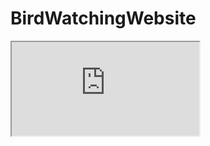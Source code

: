 # BirdWatchingWebsite

<iframe src="https://www.w3schools.com" title="W3Schools Free Online Web Tutorials"></iframe>
